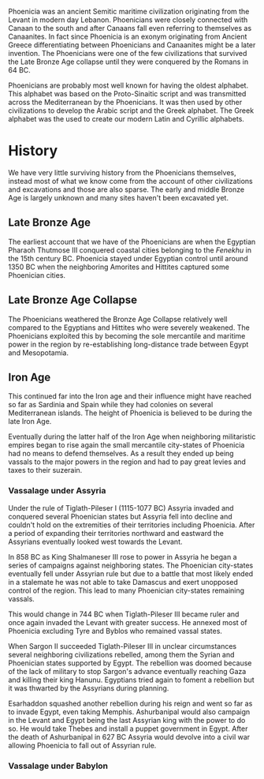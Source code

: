 Phoenicia was an ancient Semitic maritime civilization originating from the Levant in modern day Lebanon. Phoenicians were closely connected with Canaan to the south and after Canaans fall even referring to themselves as Canaanites. In fact since Phoenicia is an exonym originating from Ancient Greece differentiating between Phoenicians and Canaanites might be a later invention. The Phoenicians were one of the few civilizations that survived the Late Bronze Age collapse until they were conquered by the Romans in 64 BC.

Phoenicians are probably most well known for having the oldest alphabet. This alphabet was based on the Proto-Sinaitic script and was transmitted across the Mediterranean by the Phoenicians. It was then used by other civilizations to develop the Arabic script and the Greek alphabet. The Greek alphabet was the used to create our modern Latin and Cyrillic alphabets.


# History
We have very little surviving history from the Phoenicians themselves, instead most of what we know come from the account of other civilizations and excavations and those are also sparse. The early and middle Bronze Age is largely unknown and many sites haven't been excavated yet.

## Late Bronze Age
The earliest account that we have of the Phoenicians are when the Egyptian Pharaoh Thutmose III conquered coastal cities belonging to the *Fenekhu* in the 15th century BC. Phoenicia stayed under Egyptian control until around 1350 BC when the neighboring Amorites and Hittites captured some Phoenician cities.

## Late Bronze Age Collapse
The Phoenicians weathered the Bronze Age Collapse relatively well compared to the Egyptians and Hittites who were severely weakened. The Phoenicians exploited this by becoming the sole mercantile and maritime power in the region by re-establishing long-distance trade between Egypt and Mesopotamia. 

## Iron Age
This continued far into the Iron age and their influence might have reached so far as Sardinia and Spain while they had colonies on several Mediterranean islands. The height of Phoenicia is believed to be during the late Iron Age.

Eventually during the latter half of the Iron Age when neighboring militaristic empires began to rise again the small mercantile city-states of Phoenicia had no means to defend themselves. As a result they ended up being vassals to the major powers in the region and had to pay great levies and taxes to their suzerain.

### Vassalage under Assyria
Under the rule of Tiglath-Pileser I (1115-1077 BC) Assyria invaded and conquered several Phoenician states but Assyria fell into decline and couldn't hold on the extremities of their territories including Phoenicia. After a period of expanding their territories northward and eastward the Assyrians eventually looked west towards the Levant.

In 858 BC as King Shalmaneser III rose to power in Assyria he began a series of campaigns against neighboring states. The Phoenician city-states eventually fell under Assyrian rule but due to a battle that most likely ended in a stalemate he was not able to take Damascus and exert unopposed control of the region. This lead to many Phoenician city-states remaining vassals.

This would change in 744 BC when Tiglath-Pileser III became ruler and once again invaded the Levant with greater success. He annexed most of Phoenicia excluding Tyre and Byblos who remained vassal states.

When Sargon II succeeded Tiglath-Pileser III in unclear circumstances several neighboring civilizations rebelled, among them the Syrian and Phoenician states supported by Egypt. The rebellion was doomed because of the lack of military to stop Sargon's advance eventually reaching Gaza and killing their king Hanunu. Egyptians tried again to foment a rebellion but it was thwarted by the Assyrians during planning.

Esarhaddon squashed another rebellion during his reign and went so far as to invade Egypt, even taking Memphis. Ashurbanipal would also campaign in the Levant and Egypt being the last Assyrian king with the power to do so. He would take Thebes and install a puppet government in Egypt. After the death of Ashurbanipal in 627 BC Assyria would devolve into a civil war allowing Phoenicia to fall out of Assyrian rule.

### Vassalage under Babylon
